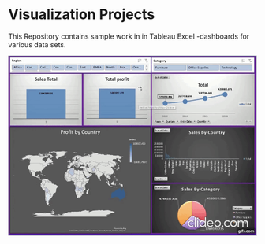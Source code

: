 # Visualization Projects
This Repository contains sample work in in Tableau Excel -dashboards for various data sets.

![screenshot](https://github.com/mohammedaz33m/Tableau_Projects/blob/main/Global%20Superstore/Dashboard.gif)
